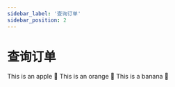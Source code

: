 ```yaml
---
sidebar_label: '查询订单'
sidebar_position: 2
---
```


# 查询订单
<Tabs>  
<TabItem value="apple" label="Apple" default>  
This is an apple 🍎  
</TabItem>  
<TabItem value="orange" label="Orange">  
This is an orange 🍊  
</TabItem>  
<TabItem value="banana" label="Banana">  
This is a banana 🍌  
</TabItem>  
</Tabs>
<!--stackedit_data:
eyJoaXN0b3J5IjpbLTE0OTk5NzMyMTIsMTc0NjMwNTcxNl19
-->